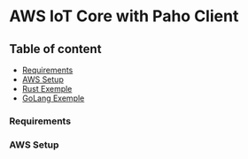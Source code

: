 # AWS IoT Core with Paho Client

## Table of content

- [Requirements](#requirements)
- [AWS Setup](#aws-setup)
- [Rust Exemple]()
- [GoLang Exemple]()

### Requirements

### AWS Setup

